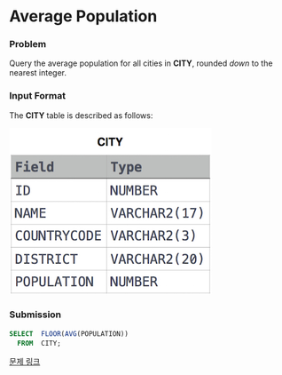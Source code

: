 # Average Population

### Problem

Query the average population for all cities in **CITY**, rounded *down* to the nearest integer.

### Input Format

The **CITY** table is described as follows:

![image.png](image.png)

### Submission

```sql
SELECT  FLOOR(AVG(POPULATION))
  FROM  CITY;
```

[문제 링크](https://www.hackerrank.com/challenges/average-population/problem?isFullScreen=true)